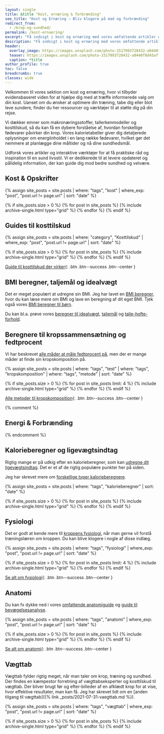 ```yaml
---
layout: single
title: &title "Kost, ernæring & forbrænding"
seo_title: "Kost og Ernæring – Bliv klogere på mad og forbrænding"
redirect_from:
  - /krop-og-sundhed/
permalink: /kost-ernaering/
excerpt: "Få indsigt i kost og ernæring med vores omfattende artikler og værktøjer. Lær om sunde spisevaner, næringsstoffer og find kalorietabeller for forskellige fødevarer."
description: "Få indsigt i kost og ernæring med vores omfattende artikler og værktøjer. Lær om sunde spisevaner, næringsstoffer og find kalorietabeller for forskellige fødevarer."
header:
  overlay_image: https://images.unsplash.com/photo-1517093728432-a0440f8d45af?ixid=MnwxMjA3fDB8MHxwaG90by1wYWdlfHx8fGVufDB8fHx8&ixlib=rb-1.2.1&auto=format&fit=crop&h=630&w=1200&q=60
  teaser: https://images.unsplash.com/photo-1517093728432-a0440f8d45af?ixid=MnwxMjA3fDB8MHxwaG90by1wYWdlfHx8fGVufDB8fHx8&ixlib=rb-1.2.1&auto=format&fit=crop&h=300&w=400&q=10
  caption: *title
author_profile: true
toc: false
breadcrumbs: true
classes: wide
---
```


Velkommen til vores sektion om kost og ernæring, hvor vi tilbyder evidensbaseret viden for at hjælpe dig med at træffe informerede valg om din kost. Uanset om du ønsker at optimere din træning, tabe dig eller blot leve sundere, finder du her ressourcer og værktøjer til at støtte dig på din rejse.

Vi dækker emner som makronæringsstoffer, tallerkenmodeller og kosttilskud, så du kan få en dybere forståelse af, hvordan forskellige fødevarer påvirker din krop. Vores kalorietabeller giver dig detaljerede oplysninger om energiinholdet i en lang række fødevarer, hvilket gør det nemmere at planlægge dine måltider og nå dine sundhedsmål.

Udforsk vores artikler og interaktive værktøjer for at få praktiske råd og inspiration til en sund livsstil. Vi er dedikerede til at levere opdateret og pålidelig information, der kan guide dig mod bedre sundhed og velvære.

## Kost & Opskrifter

{% assign site_posts = site.posts | where: "tags", "kost" | where_exp: "post", "post.url != page.url" | sort: "date" %}

<div class="feature__wrapper">

{% if site_posts.size > 0 %}
  {% for post in site_posts %}
    {% include archive-single.html type="grid" %}
  {% endfor %}
{% endif %}

</div>

## Guides til kosttilskud

{% assign site_posts = site.posts | where: "category", "Kosttilskud" | where_exp: "post", "post.url != page.url" | sort: "date" %}

<div class="feature__wrapper" markdown="1">

{% if site_posts.size > 0 %}
  {% for post in site_posts %}
    {% include archive-single.html type="grid" %}
  {% endfor %}
{% endif %}

[Guide til kosttilskud der virker](/kosttilskud/){: .btn .btn--success .btn--center }

</div>

## BMI beregner, taljemål og idealvægt

Det er meget populært at udregne sin BMI. Jeg har lavet en [BMI beregner](/bmi-beregner/), hvor du kan læse mere om BMI og lave en beregning af dit eget BMI. Tjek også vores [BMI beregner til børn](/bmi-beregner-boern-unge-teenagere/).

Du kan bl.a. prøve vores [beregner til idealvægt](/idealvaegt/), [taljemål](/taljemaal/) og [talje-hofte-forhold](/talje-hofte-ratio/).

## Beregnere til kropssammensætning og fedtprocent

Vi har beskrevet [alle måder at måle fedtprocent på](/maal-fedtprocent/), men der er mange måder at finde sin kropskomposition på.

{% assign site_posts = site.posts | where: "tags", "test" | where: "tags", "kropskomposition" | where: "tags", "metode" | sort: "date" %}

<div class="feature__wrapper" markdown="1">

{% if site_posts.size > 0 %}
  {% for post in site_posts limit: 4 %}
    {% include archive-single.html type="grid" %}
  {% endfor %}
{% endif %}

[Alle metoder til kropskomposition](/maal-fedtprocent/){: .btn .btn--success .btn--center }

</div>

{% comment %}

## Energi & Forbrænding

{% endcomment %}

## Kalorieberegner og ligevægtsindtag

Rigtig mange er på udkig efter en kalorieberegner, som kan [udregne dit ligevægtsindtag](/ligevaegtsindtag-beregner/). Det er et af de rigtig populære punkter her på siden.

Jeg har skrevet mere om [forskellige typer kalorieberegnere](/kalorieberegner/).

{% assign site_posts = site.posts | where: "tags", "kalorieberegner" | sort: "date" %}

<div class="feature__wrapper">

{% if site_posts.size > 0 %}
  {% for post in site_posts %}
    {% include archive-single.html type="grid" %}
  {% endfor %}
{% endif %}

</div>

## Fysiologi

Det er godt at kende mere til [kroppens fysiologi](/fysiologi/), når man gerne vil forstå træningslæren om kroppen. Du kan blive klogere i nogle af disse indlæg.

{% assign site_posts = site.posts | where: "tags", "fysiologi" | where_exp: "post", "post.url != page.url" | sort: "date" %}

<div class="feature__wrapper" markdown="1">

{% if site_posts.size > 0 %}
  {% for post in site_posts limit: 4 %}
    {% include archive-single.html type="grid" %}
  {% endfor %}
{% endif %}

[Se alt om fysiologi](/fysiologi/){: .btn .btn--success .btn--center }
</div>

## Anatomi

Du kan fx dykke ned i vores [omfattende anatomiguide](/anatomi/) og [guide til bevægelsesanalyse](/bevaegelsesanalyse/).

{% assign site_posts = site.posts | where: "tags", "anatomi" | where_exp: "post", "post.url != page.url" | sort: "date" %}

<div class="feature__wrapper" markdown="1">

{% if site_posts.size > 0 %}
  {% for post in site_posts %}
    {% include archive-single.html type="grid" %}
  {% endfor %}
{% endif %}

[Se alt om anatomi](/anatomi/){: .btn .btn--success .btn--center }

</div>

## Vægttab

Vægttab fylder rigtig meget, når man taler om krop, træning og sundhed. Der findes en kæmpestor forretning af vægttabseksperter og kosttilskud til vægttab. Der bliver brugt før og efter-billeder af en afklædt krop for at vise, hvor effektive resultater, man kan få. Jeg har skrevet lidt om en [anden tilgang til vægttab]({% link _posts/2021-07-31-vaegttab.md %}).

{% assign site_posts = site.posts | where: "tags", "vægttab" | where_exp: "post", "post.url != page.url" | sort: "date" %}

<div class="feature__wrapper">

{% if site_posts.size > 0 %}
  {% for post in site_posts %}
    {% include archive-single.html type="grid" %}
  {% endfor %}
{% endif %}

</div>
